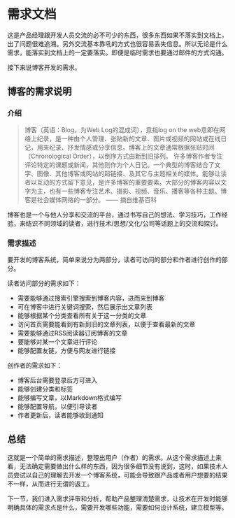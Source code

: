 # 需求文档

这是产品经理跟开发人员交流的必不可少的东西，很多东西如果不落实到文档上，出了问题很难追溯。另外交流基本靠吼的方式也很容易丢失信息。所以无论是什么需求，能落实到文档上的一定要落实。即便是临时需求也要通过邮件的方式沟通。

接下来说博客开发的需求。

## 博客的需求说明

### 介绍

> 博客（英语：Blog，为Web Log的混成词），意指log on the web意即在网络上纪录，是一种由个人管理、张贴新的文章、图片或视频的网站或在线日记，用来纪录、抒发情感或分享信息。博客上的文章通常根据张贴时间（Chronological Order），以倒序方式由新到旧排列。
许多博客作者专注评论特定的课题或新闻，其他则作为个人日记。一个典型的博客结合了文字、图像、其他博客或网站的超链接、及其它与主题相关的媒体。能够让读者以互动的方式留下意见，是许多博客的重要要素。大部分的博客内容以文字为主，也有一些博客专注艺术、摄影、视频、音乐、播客等各种主题。博客是社会媒体网络的一部分。
> —— 摘自维基百科

博客也是一个与他人分享和交流的平台，通过书写自己的想法、学习技巧，工作经验，来结识不同领域的读者，进行技术/思想/文化/公司等话题上的交流和探讨。


### 需求描述

要开发的博客系统，简单来说分为两部分，读者可访问的部分和作者进行创作的部分。 

读者访问部分的需求如下：

* 需要能够通过搜索引擎搜索到博客内容，进而来到博客
* 可在博客中进行关键词搜索，然后展示出文章列表
* 能够根据某个分类查看所有关于这一分类的文章
* 访问首页需要能看到有新到旧的文章列表，以便于查看最新的文章
* 需要能够通过RSS阅读器订阅博客的文章
* 要能够对某一个文章进行评论
* 能够配置友链，方便与网友进行链接


创作者的需求如下：

* 博客后台需要登录后方可进入
* 能够创建分类和标签
* 能够编写文章，以Markdown格式编写
* 能够配置导航，以便引导读者
* 作者更新后，读者能够收到通知


## 总结

这就是一个简单的需求描述，整理出用户（作者）的需求。从这个需求描述上来看，无法确定需要做出什么样的东西，因为很多细节没有说到，这时，如果技术人员尝试以自己的理解去开发一个博客系统，可能会导致跟产品或者用户想要的结果不一样，从而进行无谓的返工。

下一节，我们进入需求评审和分析，帮助产品整理清楚需求，让技术在开发时能够明确具体的需求点是什么，需要开发哪些功能，需要如何设计系统，建立模型等。
